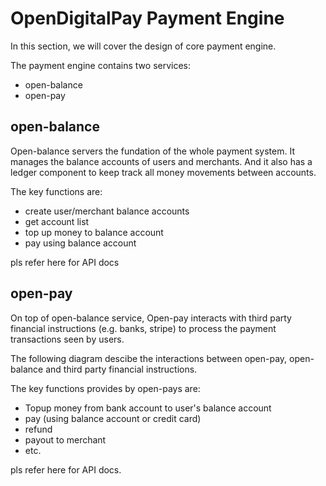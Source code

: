 # OpenDigitalPay Payment Engine

In this section, we will cover the design of core payment engine.

The payment engine contains two services:
* open-balance
* open-pay

## open-balance

Open-balance servers the fundation of the whole payment system. It manages the balance accounts of users and merchants. And it also has a ledger component to keep track all money movements between accounts.

The key functions are:
* create user/merchant balance accounts
* get account list
* top up money to balance account
* pay using balance account

pls refer here for API docs

## open-pay

On top of open-balance service, Open-pay interacts with third party financial instructions (e.g. banks, stripe) to process the payment transactions seen by users. 

The following diagram descibe the interactions between open-pay, open-balance and third party financial instructions.

The key functions provides by open-pays are:
* Topup money from bank account to user's balance account
* pay (using balance account or credit card)
* refund
* payout to merchant
* etc.

pls refer here for API docs.